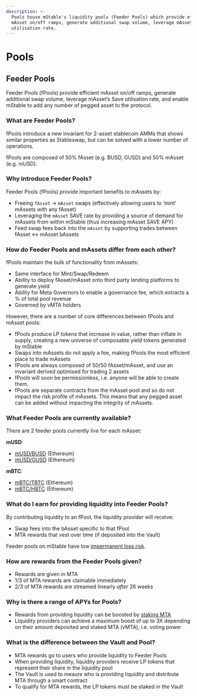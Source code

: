```yaml
---
description: >-
  Pools house mStable's liquidity pools (Feeder Pools) which provide efficient
  mAsset on/off ramps, generate additional swap volume, leverage mAsset’s Save
  utilisation rate.
---
```


# Pools

## Feeder Pools

Feeder Pools \(fPools\) provide efficient mAsset on/off ramps, generate additional swap volume, leverage mAsset’s Save utilisation rate, and enable mStable to add any number of pegged asset to the protocol.

### What are Feeder Pools?

fPools introduce a new invariant for 2-asset stablecoin AMMs that shows similar properties as Stableswap, but can be solved with a lower number of operations.

fPools are composed of 50% fAsset \(e.g. BUSD, GUSD\) and 50% mAsset \(e.g. mUSD\).

### Why introduce Feeder Pools?

Feeder Pools \(fPools\) provide important benefits to mAssets by:

* Freeing `fAsset` -&gt; `mAsset` swaps \(effectively allowing users to ‘mint’ mAssets with any fAsset\)
* Leveraging the `mAsset` SAVE rate by providing a source of demand for mAssets from within mStable \(thus increasing mAsset SAVE APY\)
* Feed swap fees back into the `mAsset` by supporting trades between fAsset &lt;-&gt; mAsset bAssets

### How do Feeder Pools and mAssets differ from each other?

fPools maintain the bulk of functionality from mAssets:

* Same interface for Mint/Swap/Redeem
* Ability to deploy fAsset/mAsset onto third party lending platforms to generate yield
* Ability for Meta Governors to enable a governance fee, which extracts a % of total pool revenue
* Governed by vMTA holders

However, there are a number of core differences between fPools and mAsset pools:

* fPools produce LP tokens that increase in value, rather than inflate in supply, creating a new universe of composable yield tokens generated by mStable
* Swaps into mAssets do not apply a fee, making fPools the most efficient place to trade mAssets
* fPools are always composed of 50/50 fAsset/mAsset, and use an invariant derived optimised for trading 2 assets
* fPools will soon be permissionless, i.e. anyone will be able to create them.
* fPools are separate contracts from the mAsset pool and so do not impact the risk profile of mAssets. This means that any pegged asset can be added without impacting the integrity of mAssets.

### What Feeder Pools are currently available?

There are 2 feeder pools currently live for each mAsset:

**mUSD**:

* [mUSD/BUSD](https://app.mstable.org/#/musd/pools/0xfe842e95f8911dcc21c943a1daa4bd641a1381c6) \(Ethereum\)
* [mUSD/GUSD](https://app.mstable.org/#/musd/pools/0x4fb30c5a3ac8e85bc32785518633303c4590752d) \(Ethereum\)

**mBTC**:

* [mBTC/TBTC](https://app.mstable.org/#/mbtc/pools/0xb61a6f928b3f069a68469ddb670f20eeeb4921e0) \(Ethereum\)
* [mBTC/HBTC](https://app.mstable.org/#/mbtc/pools/0x48c59199da51b7e30ea200a74ea07974e62c4ba7) \(Ethereum\)

### What do I earn for providing liquidity into Feeder Pools?

By contributing liquidity to an fPool, the liquidity provider will receive:

* Swap fees into the bAsset specific to that fPool
* MTA rewards that vest over time \(if deposited into the Vault\)

Feeder pools on mStable have low [impermanent loss risk](https://pintail.medium.com/uniswap-a-good-deal-for-liquidity-providers-104c0b6816f2).

### How are rewards from the Feeder Pools given?

* Rewards are given in MTA
* 1/3 of MTA rewards are claimable immediately
* 2/3 of MTA rewards are streamed linearly _after_ 26 weeks

### Why is there a range of APYs for Pools?

* Rewards from providing liquidity can be boosted by [staking MTA](https://governance.mstable.org/#/stake)
* Liquidity providers can achieve a maximum boost of up to 3X depending on their amount deposited and staked MTA \(vMTA\), i.e. voting power

### What is the difference between the Vault and Pool?

* MTA rewards go to users who provide liquidity to Feeder Pools
* When providing liquidity, liquidity providers receive LP tokens that represent their share in the liquidity pool
* The Vault is used to meaure who is providing liquidity and distribute MTA through a smart contract
* To qualify for MTA rewards, the LP tokens must be staked in the Vault

